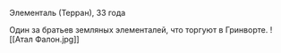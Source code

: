 Элементаль (Терран), 33 года

Один за братьев земляных элементалей, что торгуют в Гринворте.
![[Атал Фалон.jpg]]
